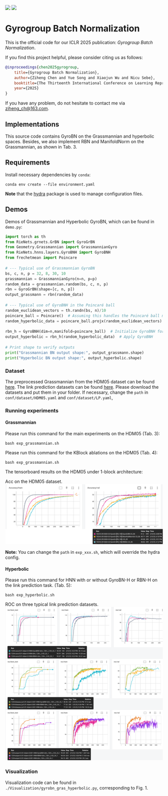 [//]: # ([<img src="https://img.shields.io/badge/arXiv-2409.19433-b31b1b"></img>]&#40;https://arxiv.org/abs/2409.19433&#41;)
[<img src="https://img.shields.io/badge/OpenReview|forum-d1NWq4PjJW-8c1b13"></img>](https://openreview.net/forum?id=d1NWq4PjJW)
[<img src="https://img.shields.io/badge/OpenReview|pdf-d1NWq4PjJW-8c1b13"></img>](https://openreview.net/pdf?id=d1NWq4PjJW)

# Gyrogroup Batch Normalization

This is the official code for our ICLR 2025 publication: *Gyrogroup Batch Normalization*. 

If you find this project helpful, please consider citing us as follows:

```bib
@inproceedings{chen2025gyrogroup,
    title={Gyrogroup Batch Normalization},
    author={Ziheng Chen and Yue Song and Xiaojun Wu and Nicu Sebe},
    booktitle={The Thirteenth International Conference on Learning Representations},
    year={2025}
}
```
If you have any problem, do not hesitate to contact me via ziheng_ch@163.com.

## Implementations
This source code contains GyroBN on the Grassmannian and hyperbolic spaces. 
Besides, we also implement RBN and ManifoldNorm on the Grassmannian, as shown in Tab. 3.

## Requirements

Install necessary dependencies by `conda`:

```setup
conda env create --file environment.yaml
```

**Note** that the [hydra](https://hydra.cc/) package is used to manage configuration files.

## Demos
 Demos of Grassmannian and Hyperbolic GyroBN, which can be found in `demo.py`:

```python
import torch as th
from RieNets.grnets.GrBN import GyroGrBN
from Geometry.Grassmannian import GrassmannianGyro
from RieNets.hnns.layers.GyroBNH import GyroBNH
from frechetmean import Poincare

# --- Typical use of Grassmannian GyroBN
bs, c, n, p = 32, 8, 30, 10
grassmannian = GrassmannianGyro(n=n, p=p)
random_data = grassmannian.random(bs, c, n, p)
rbn = GyroGrBN(shape=[c, n, p])
output_grassmann = rbn(random_data)

# --- Typical use of GyroBNH in the Poincaré ball
random_euclidean_vectors = th.randn(bs, n)/10
poincare_ball = Poincare()  # Assuming this handles the Poincaré ball manifold
random_hyperbolic_data = poincare_ball.projx(random_euclidean_vectors)  # Generate random points in the Poincaré ball

rbn_h = GyroBNH(dim=n,manifold=poincare_ball)  # Initialize GyroBNH for hyperbolic normalization
output_hyperbolic = rbn_h(random_hyperbolic_data)  # Apply GyroBNH

# Print shape to verify outputs
print("Grassmannian BN output shape:", output_grassmann.shape)
print("Hyperbolic BN output shape:", output_hyperbolic.shape)

```

### Dataset

The preprocessed Grassmannian from the HDM05 dataset can be found [here](https://www.dropbox.com/scl/fi/chzvrg3srq6jwntqlr8n4/HDM05_Grassmannian.zip?rlkey=r4b87nybepv58bu8re14jp57d&st=vyy888lc&dl=0). 
The link prediction datasets can be found [here](https://www.dropbox.com/scl/fi/5rm3lwp367spd58xp1vil/Graph-LP.zip?rlkey=t32yiestqmqfdcuodqax8n4ny&st=lqbd8x3m&dl=0).
Please download the datasets and put them in your folder.
If necessary, change the `path` in `conf/dataset/HDM05.yaml` and `conf/dataset/LP.yaml`,

### Running experiments
#### Grassmannian
Please run this command for the main experiments on the HDM05 (Tab. 3):
```train
bash exp_grassmannian.sh
```
Please run this command for the KBlock ablations on the HDM05 (Tab. 4):
```train
bash exp_grassmannian.sh
```
The tensorboard results on the HDM05 under 1-block architecture:

Acc on the HDM05 dataset.
![GyroBNGr](Acc-GyroGr-HDM05.png)

**Note:** You can change the `path` in `exp_xxx.sh`, which will override the hydra config.

#### Hyperbolic
Please run this command for HNN with or without GyroBN-H or RBN-H on the link prediction task. (Tab. 5):
```train
bash exp_hyperbolic.sh
```
ROC on three typical link prediction datasets.
![GyroBNH](Acc-GyroBNH-LP.png)

### Visualization

Visualization code can be found in `./Visualization/gyrobn_gras_hyperbolic.py`, corresponding to Fig. 1.



